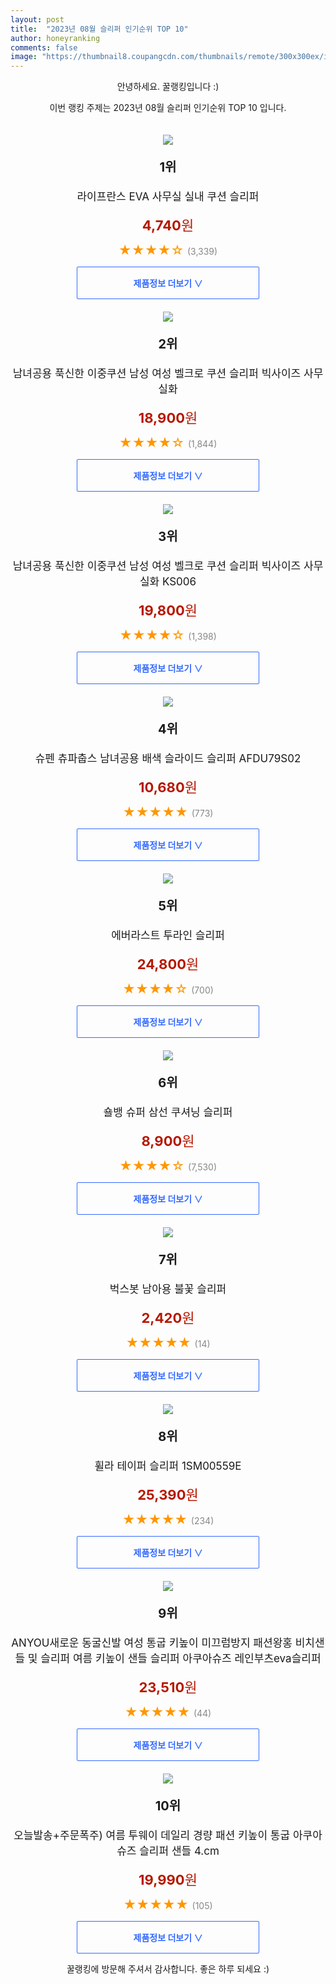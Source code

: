 ```yaml
---
layout: post
title:  "2023년 08월 슬리퍼 인기순위 TOP 10"
author: honeyranking
comments: false
image: "https://thumbnail8.coupangcdn.com/thumbnails/remote/300x300ex/image/vendor_inventory/d6d3/6cef2ed07bec891b163109ba07fd15e4292418f1278b7ca6622e4d4b4f87.jpg"
---
```

<p style="text-align: center;">안녕하세요. 꿀랭킹입니다 :)</p>
<p style="text-align: center;">이번 랭킹 주제는 2023년 08월 슬리퍼 인기순위 TOP 10 입니다.</p><center><img src="https://thumbnail8.coupangcdn.com/thumbnails/remote/300x300ex/image/vendor_inventory/d6d3/6cef2ed07bec891b163109ba07fd15e4292418f1278b7ca6622e4d4b4f87.jpg" style="margin-top:20px" /></center><p style="text-align: center; font-size: 20px"><b>1위</b></p><p style="text-align: center; font-size: 17px">라이프란스 EVA 사무실 실내 쿠션 슬리퍼</p><p style="text-align: center;"><span style="color: #b61800; font-size: 22px;"><b>4,740</b>원</span></p><p style="text-align: center;"><span style="color: #ff9600; font-size: 20px;">★★★★☆ </span><span style="color: #878787;">(3,339)</span></p><center><a href="https://link.coupang.com/a/5BqXj"><div style="font-size: 14px; display: inline-block; padding: 15px 90px; color: #346aff; border-radius: 2px; border: 1px solid #346aff; cursor: pointer;"><b>제품정보 더보기 &or;</b></div></a></center><center><img src="https://thumbnail10.coupangcdn.com/thumbnails/remote/300x300ex/image/vendor_inventory/3705/1005555cd474b452b2ccb9def8b5a5e9eb2a02a790b126d7395e3a4c2904.jpg" style="margin-top:20px" /></center><p style="text-align: center; font-size: 20px"><b>2위</b></p><p style="text-align: center; font-size: 17px">남녀공용 푹신한 이중쿠션 남성 여성 벨크로 쿠션 슬리퍼 빅사이즈 사무실화</p><p style="text-align: center;"><span style="color: #b61800; font-size: 22px;"><b>18,900</b>원</span></p><p style="text-align: center;"><span style="color: #ff9600; font-size: 20px;">★★★★☆ </span><span style="color: #878787;">(1,844)</span></p><center><a href="https://link.coupang.com/a/5BqXk"><div style="font-size: 14px; display: inline-block; padding: 15px 90px; color: #346aff; border-radius: 2px; border: 1px solid #346aff; cursor: pointer;"><b>제품정보 더보기 &or;</b></div></a></center><center><img src="https://thumbnail8.coupangcdn.com/thumbnails/remote/300x300ex/image/vendor_inventory/e57d/94857a78227be69264f2ad400b772308b113b9a243364fcdcbb424a7ec74.jpg" style="margin-top:20px" /></center><p style="text-align: center; font-size: 20px"><b>3위</b></p><p style="text-align: center; font-size: 17px">남녀공용 푹신한 이중쿠션 남성 여성 벨크로 쿠션 슬리퍼 빅사이즈 사무실화 KS006</p><p style="text-align: center;"><span style="color: #b61800; font-size: 22px;"><b>19,800</b>원</span></p><p style="text-align: center;"><span style="color: #ff9600; font-size: 20px;">★★★★☆ </span><span style="color: #878787;">(1,398)</span></p><center><a href="https://link.coupang.com/a/5BqXl"><div style="font-size: 14px; display: inline-block; padding: 15px 90px; color: #346aff; border-radius: 2px; border: 1px solid #346aff; cursor: pointer;"><b>제품정보 더보기 &or;</b></div></a></center><center><img src="https://thumbnail10.coupangcdn.com/thumbnails/remote/300x300ex/image/retail/images/246867091304218-8c723484-309f-4453-91d5-67a4a119298c.jpg" style="margin-top:20px" /></center><p style="text-align: center; font-size: 20px"><b>4위</b></p><p style="text-align: center; font-size: 17px">슈펜 츄파춥스 남녀공용 배색 슬라이드 슬리퍼 AFDU79S02</p><p style="text-align: center;"><span style="color: #b61800; font-size: 22px;"><b>10,680</b>원</span></p><p style="text-align: center;"><span style="color: #ff9600; font-size: 20px;">★★★★★ </span><span style="color: #878787;">(773)</span></p><center><a href="https://www.coupang.com/vp/products/5033338998?itemId=6761568823&q=%EC%8A%AC%EB%A6%AC%ED%8D%BC&sourceType=search&searchId=6ed41468c69f40b195ca62eef8dc1fca"><div style="font-size: 14px; display: inline-block; padding: 15px 90px; color: #346aff; border-radius: 2px; border: 1px solid #346aff; cursor: pointer;"><b>제품정보 더보기 &or;</b></div></a></center><center><img src="https://thumbnail6.coupangcdn.com/thumbnails/remote/300x300ex/image/vendor_inventory/2546/d9f8caa42ffeb1de381872f12727c914682eae431b927e183ee1e1dd48cd.jpg" style="margin-top:20px" /></center><p style="text-align: center; font-size: 20px"><b>5위</b></p><p style="text-align: center; font-size: 17px">에버라스트 투라인 슬리퍼</p><p style="text-align: center;"><span style="color: #b61800; font-size: 22px;"><b>24,800</b>원</span></p><p style="text-align: center;"><span style="color: #ff9600; font-size: 20px;">★★★★☆ </span><span style="color: #878787;">(700)</span></p><center><a href="https://link.coupang.com/a/5BqXm"><div style="font-size: 14px; display: inline-block; padding: 15px 90px; color: #346aff; border-radius: 2px; border: 1px solid #346aff; cursor: pointer;"><b>제품정보 더보기 &or;</b></div></a></center><center><img src="https://thumbnail6.coupangcdn.com/thumbnails/remote/300x300ex/image/retail/images/1568235195801225-1fd8281b-0931-4e39-8665-e17d9c3ed6eb.jpg" style="margin-top:20px" /></center><p style="text-align: center; font-size: 20px"><b>6위</b></p><p style="text-align: center; font-size: 17px">숄뱅 슈퍼 삼선 쿠셔닝 슬리퍼</p><p style="text-align: center;"><span style="color: #b61800; font-size: 22px;"><b>8,900</b>원</span></p><p style="text-align: center;"><span style="color: #ff9600; font-size: 20px;">★★★★☆ </span><span style="color: #878787;">(7,530)</span></p><center><a href="https://www.coupang.com/vp/products/5003330152?itemId=9204086790&q=%EC%8A%AC%EB%A6%AC%ED%8D%BC&sourceType=search&searchId=6ed41468c69f40b195ca62eef8dc1fca"><div style="font-size: 14px; display: inline-block; padding: 15px 90px; color: #346aff; border-radius: 2px; border: 1px solid #346aff; cursor: pointer;"><b>제품정보 더보기 &or;</b></div></a></center><center><img src="https://thumbnail7.coupangcdn.com/thumbnails/remote/300x300ex/image/rs_quotation_api/50qytif3/6f921bf211864b16a17a13ff6e8c8e4a.jpg" style="margin-top:20px" /></center><p style="text-align: center; font-size: 20px"><b>7위</b></p><p style="text-align: center; font-size: 17px">벅스봇 남아용 불꽃 슬리퍼</p><p style="text-align: center;"><span style="color: #b61800; font-size: 22px;"><b>2,420</b>원</span></p><p style="text-align: center;"><span style="color: #ff9600; font-size: 20px;">★★★★★ </span><span style="color: #878787;">(14)</span></p><center><a href="https://link.coupang.com/a/5BqXn"><div style="font-size: 14px; display: inline-block; padding: 15px 90px; color: #346aff; border-radius: 2px; border: 1px solid #346aff; cursor: pointer;"><b>제품정보 더보기 &or;</b></div></a></center><center><img src="https://thumbnail6.coupangcdn.com/thumbnails/remote/300x300ex/image/retail/images/2813192636576051-076b994c-a6b3-4726-bd28-fdefe52dc710.png" style="margin-top:20px" /></center><p style="text-align: center; font-size: 20px"><b>8위</b></p><p style="text-align: center; font-size: 17px">휠라 테이퍼 슬리퍼 1SM00559E</p><p style="text-align: center;"><span style="color: #b61800; font-size: 22px;"><b>25,390</b>원</span></p><p style="text-align: center;"><span style="color: #ff9600; font-size: 20px;">★★★★★ </span><span style="color: #878787;">(234)</span></p><center><a href="https://www.coupang.com/vp/products/6432077206?itemId=13885408161&q=%EC%8A%AC%EB%A6%AC%ED%8D%BC&sourceType=search&searchId=6ed41468c69f40b195ca62eef8dc1fca"><div style="font-size: 14px; display: inline-block; padding: 15px 90px; color: #346aff; border-radius: 2px; border: 1px solid #346aff; cursor: pointer;"><b>제품정보 더보기 &or;</b></div></a></center><center><img src="https://thumbnail9.coupangcdn.com/thumbnails/remote/300x300ex/image/vendor_inventory/93ab/78812b95e60565fbb12b0da12b98f2d37512dd28f67aaf1439ae19c135e9.jpg" style="margin-top:20px" /></center><p style="text-align: center; font-size: 20px"><b>9위</b></p><p style="text-align: center; font-size: 17px">ANYOU새로운 동굴신발 여성 통굽 키높이 미끄럼방지 패션왕홍 비치샌들 및 슬리퍼 여름 키높이 샌들 슬리퍼 아쿠아슈즈 레인부츠eva슬리퍼</p><p style="text-align: center;"><span style="color: #b61800; font-size: 22px;"><b>23,510</b>원</span></p><p style="text-align: center;"><span style="color: #ff9600; font-size: 20px;">★★★★★ </span><span style="color: #878787;">(44)</span></p><center><a href="https://link.coupang.com/a/5BqXo"><div style="font-size: 14px; display: inline-block; padding: 15px 90px; color: #346aff; border-radius: 2px; border: 1px solid #346aff; cursor: pointer;"><b>제품정보 더보기 &or;</b></div></a></center><center><img src="https://thumbnail8.coupangcdn.com/thumbnails/remote/300x300ex/image/vendor_inventory/146e/a44d608c850dfb70355d0005e6625a511a8f17bffd92187cbb8e2d9fc649.jpg" style="margin-top:20px" /></center><p style="text-align: center; font-size: 20px"><b>10위</b></p><p style="text-align: center; font-size: 17px">오늘발송+주문폭주) 여름 투웨이 데일리 경량 패션 키높이 통굽 아쿠아슈즈 슬리퍼 샌들 4.cm</p><p style="text-align: center;"><span style="color: #b61800; font-size: 22px;"><b>19,990</b>원</span></p><p style="text-align: center;"><span style="color: #ff9600; font-size: 20px;">★★★★★ </span><span style="color: #878787;">(105)</span></p><center><a href="https://link.coupang.com/a/5BqXp"><div style="font-size: 14px; display: inline-block; padding: 15px 90px; color: #346aff; border-radius: 2px; border: 1px solid #346aff; cursor: pointer;"><b>제품정보 더보기 &or;</b></div></a></center><p style="text-align: center;">꿀랭킹에 방문해 주셔서 감사합니다. 좋은 하루 되세요 :)</p>